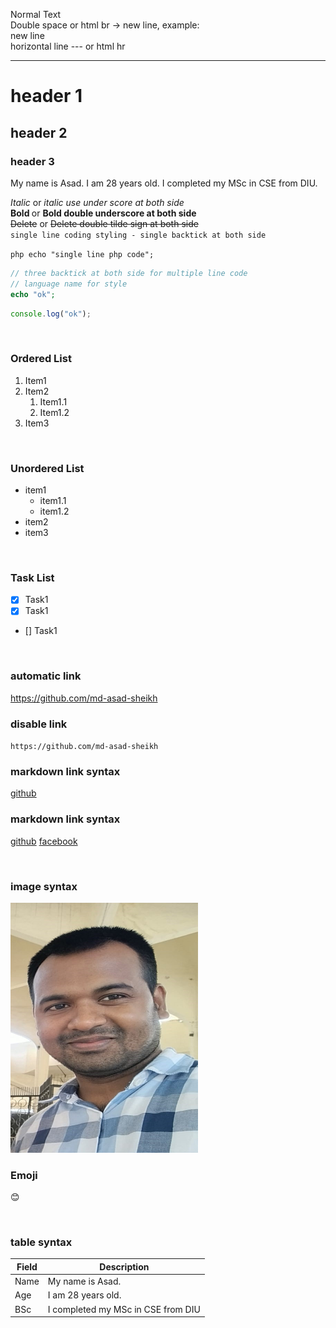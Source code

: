 <!-- Markdown command -->

Normal Text <br>
Double space or html br -> new line, example:  
new line  
horizontal line --- or html hr

---

# header 1

## header 2

### header 3

<p>My name is Asad. I am 28 years old. I completed my MSc in CSE from DIU.</p>

<i>Italic</i> or _italic use under score at both side_  
<b> Bold </b> or **Bold double underscore at both side**  
<del>Delete</del> or ~~Delete double tilde sign at both side~~  
`single line coding styling - single backtick at both side`

```php echo "single line php code"; ```

```php
// three backtick at both side for multiple line code
// language name for style
echo "ok";
```

```javascript
console.log("ok");
```

<br/>

### Ordered List

1. Item1
2. Item2
   1. Item1.1
   2. Item1.2
3. Item3

<br/>

### Unordered List

- item1
  - item1.1
  - item1.2
- item2
- item3

<br/>

### Task List

- [x] Task1
- [x] Task1
- [] Task1

<br/>

### automatic link

https://github.com/md-asad-sheikh

### disable link

`https://github.com/md-asad-sheikh`

### markdown link syntax

[github](https://github.com/md-asad-sheikh)

### markdown link syntax

[github][github]
[facebook][facebook]

<br/>

### image syntax

<!-- ![profile](./images/md-asad-sheikh.jpg) -->
<img src="./images/md-asad-sheikh.jpg" width="300" height="400" title="Md. Asad Sheikh" alt="Profile" />

<br/>

### Emoji  
😊

<br/>

### table syntax

| Field | Description                        |
| ----- | ---------------------------------- |
| Name  | My name is Asad.                   |
| Age   | I am 28 years old.                 |
| BSc   | I completed my MSc in CSE from DIU |

<!-- all link is here -->

[github]: https://github.com/md-asad-sheikh
[facebook]: https://www.facebook.com/mdasadask/

